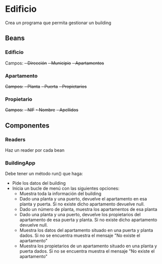 # Edificio

Crea un programa que permita gestionar un building

## Beans

### Edificio

Campos:
~~- Dirección~~
~~- Municipio~~
~~- Apartamentos~~

### Apartamento

~~Campos:~~
~~- Planta~~
~~- Puerta~~
~~- Propietarios~~

### Propietario

~~Campos:~~
~~- NIF~~
~~- Nombre~~
~~- Apellidos~~

## Componentes

### Readers

Haz un reader por cada bean

### BuildingApp

Debe tener un método run() que haga:
- Pide los datos del building
- Inicia un bucle de menú con las siguientes opciones:
    - Muestra toda la información del building
    - Dado una planta y una puerto, devuelve el apartamento en esa planta y puerta. Si no existe dicho apartamento devuelve null.
    - Dado un número de planta, muestra los apartamentos de esa planta
    - Dado una planta y una puerto, devuelve los propietarios del apartamento de esa puerta y planta. Si no existe dicho apartamento devuelve null.
    - Muestra los datos del apartamento situado en una puerta y planta dados. Si no se encuentra muestra el mensaje "No existe el apartamento"
    - Muestra los propietarios de un apartamento situado en una planta y puerta dados. Si no se encuentra muestra el mensaje "No existe el apartamento"
